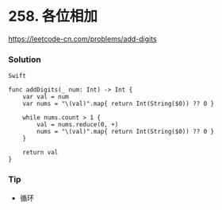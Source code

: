 # 258. 各位相加

<https://leetcode-cn.com/problems/add-digits>


### Solution

`Swift`

```
func addDigits(_ num: Int) -> Int {
    var val = num
    var nums = "\(val)".map{ return Int(String($0)) ?? 0 }
    
    while nums.count > 1 {
        val = nums.reduce(0, +)
        nums = "\(val)".map{ return Int(String($0)) ?? 0 }
    }
    
    return val
}
```

### Tip

- 循环